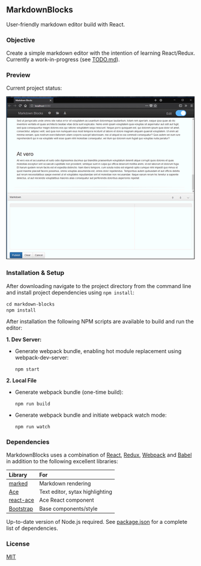 ## MarkdownBlocks
User-friendly markdown editor build with React.

### Objective
Create a simple markdown editor with the intention of learning React/Redux. Currently a work-in-progress (see [TODO.md](TODO.md)).

### Preview
Current project status:

<kbd>
  <img src="screenshot/preview.gif" alt="preview.gif" style="max-width: 100%; border: 1px solid black;" />
</kbd>

### Installation & Setup
After downloading navigate to the project directory from the command line and install project dependencies using ```npm install```:

```
cd markdown-blocks
npm install
```

After installation the following NPM scripts are available to build and run the editor:

**1. Dev Server:**

- Generate webpack bundle, enabling hot module replacement using webpack-dev-server:
    ```
    npm start
    ```

**2. Local File**

- Generate webpack bundle (one-time build):
    ```
    npm run build
    ```

- Generate webpack bundle and initiate webpack watch mode:
    ```
    npm run watch
    ```

### Dependencies
MarkdownBlocks uses a combination of [React](https://reactjs.org/), [Redux](https://redux.js.org/), [Webpack](https://webpack.js.org/) and [Babel](https://babeljs.io/) in addition to the following excellent libraries:

|  Library 	                                            	| For           		                |
|:------------------------------------------------------- | :-------------------------------- |
| [marked](https://github.com/chjj/marked)              	| Markdown rendering                |
| [Ace](https://ace.c9.io/)                             	| Text editor, sytax highlighting	  |
| [react-ace](https://github.com/securingsincity/react-ace) | Ace React component             |
| [Bootstrap](https://getbootstrap.com/docs/3.3/)       	| Base components/style             |

Up-to-date version of Node.js required. See [package.json](package.json) for a complete list of dependencies.

### License
[MIT](LICENSE)